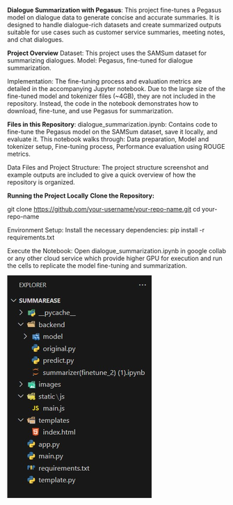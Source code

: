 **Dialogue Summarization with Pegasus**:
This project fine-tunes a Pegasus model on dialogue data to generate concise and accurate summaries. It is designed to handle dialogue-rich datasets and create summarized outputs suitable for use cases such as customer service summaries, meeting notes, and chat dialogues.

**Project Overview**
Dataset: This project uses the SAMSum dataset for summarizing dialogues.
Model: Pegasus, fine-tuned for dialogue summarization.

Implementation: The fine-tuning process and evaluation metrics are detailed in the accompanying Jupyter notebook.
Due to the large size of the fine-tuned model and tokenizer files (~4GB), they are not included in the repository. Instead, the code in the notebook demonstrates how to download, fine-tune, and use Pegasus for summarization.

**Files in this Repository**:
dialogue_summarization.ipynb: Contains code to fine-tune the Pegasus model on the SAMSum dataset, save it locally, and evaluate it. 
This notebook walks through:
Data preparation,
Model and tokenizer setup,
Fine-tuning process,
Performance evaluation using ROUGE metrics.

Data Files and Project Structure: The project structure screenshot and example outputs are included to give a quick overview of how the repository is organized.

**Running the Project Locally**
**Clone the Repository:**

git clone https://github.com/your-username/your-repo-name.git
cd your-repo-name

Environment Setup: Install the necessary dependencies:
pip install -r requirements.txt

Execute the Notebook: Open dialogue_summarization.ipynb in google collab or any other cloud service which provide higher GPU for execution and run the cells to replicate the model fine-tuning and summarization.

![](images/file%20structre.jpg)
